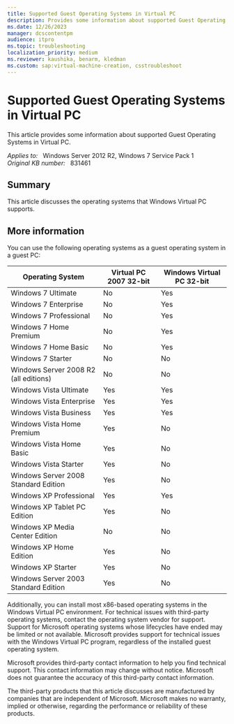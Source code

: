 ```yaml
---
title: Supported Guest Operating Systems in Virtual PC
description: Provides some information about supported Guest Operating Systems in Virtual PC
ms.date: 12/26/2023
manager: dcscontentpm
audience: itpro
ms.topic: troubleshooting
localization_priority: medium
ms.reviewer: kaushika, benarm, kledman
ms.custom: sap:virtual-machine-creation, csstroubleshoot
---
```

# Supported Guest Operating Systems in Virtual PC

This article provides some information about supported Guest Operating Systems in Virtual PC.

_Applies to:_ &nbsp; Windows Server 2012 R2, Windows 7 Service Pack 1  
_Original KB number:_ &nbsp; 831461

## Summary

This article discusses the operating systems that Windows Virtual PC supports.

## More information

You can use the following operating systems as a guest operating system in a guest PC:

|Operating System|Virtual PC 2007 32-bit|Windows Virtual PC 32-bit|
|---|---|---|
|Windows 7 Ultimate|No|Yes|
|Windows 7 Enterprise|No|Yes|
|Windows 7 Professional|No|Yes|
|Windows 7 Home Premium|No|Yes|
|Windows 7 Home Basic|No|Yes|
|Windows 7 Starter|No|No|
|Windows Server 2008 R2 (all editions)|No|No|
|Windows Vista Ultimate|Yes|Yes|
|Windows Vista Enterprise|Yes|Yes|
|Windows Vista Business|Yes|Yes|
|Windows Vista Home Premium|Yes|No|
|Windows Vista Home Basic|Yes|No|
|Windows Vista Starter|Yes|No|
|Windows Server 2008 Standard Edition|Yes|No|
|Windows XP Professional|Yes|Yes|
|Windows XP Tablet PC Edition|Yes|No|
|Windows XP Media Center Edition|No|No|
|Windows XP Home Edition|Yes|No|
|Windows XP Starter|Yes|No|
|Windows Server 2003 Standard Edition|Yes|No|

Additionally, you can install most x86-based operating systems in the Windows Virtual PC environment. For technical issues with third-party operating systems, contact the operating system vendor for support. Support for Microsoft operating systems whose lifecycles have ended may be limited or not available. Microsoft provides support for technical issues with the Windows Virtual PC program, regardless of the installed guest operating system.

Microsoft provides third-party contact information to help you find technical support. This contact information may change without notice. Microsoft does not guarantee the accuracy of this third-party contact information.  

The third-party products that this article discusses are manufactured by companies that are independent of Microsoft. Microsoft makes no warranty, implied or otherwise, regarding the performance or reliability of these products.
